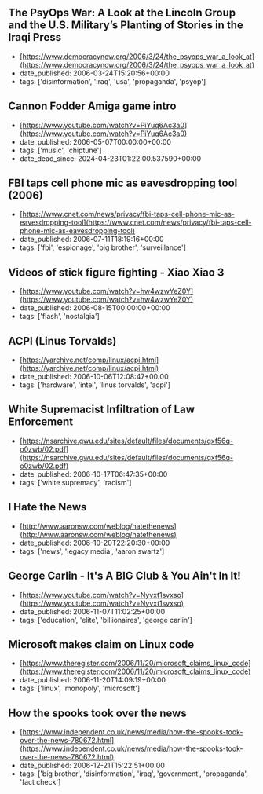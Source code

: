  ## The PsyOps War: A Look at the Lincoln Group and the U.S. Military’s Planting of Stories in the Iraqi Press
 - [https://www.democracynow.org/2006/3/24/the_psyops_war_a_look_at](https://www.democracynow.org/2006/3/24/the_psyops_war_a_look_at)
 - date_published: 2006-03-24T15:20:56+00:00
 - tags: ['disinformation', 'iraq', 'usa', 'propaganda', 'psyop']

 ## Cannon Fodder Amiga game intro
 - [https://www.youtube.com/watch?v=PiYuq6Ac3a0](https://www.youtube.com/watch?v=PiYuq6Ac3a0)
 - date_published: 2006-05-07T00:00:00+00:00
 - tags: ['music', 'chiptune']
 - date_dead_since: 2024-04-23T01:22:00.537590+00:00

 ## FBI taps cell phone mic as eavesdropping tool (2006)
 - [https://www.cnet.com/news/privacy/fbi-taps-cell-phone-mic-as-eavesdropping-tool](https://www.cnet.com/news/privacy/fbi-taps-cell-phone-mic-as-eavesdropping-tool)
 - date_published: 2006-07-11T18:19:16+00:00
 - tags: ['fbi', 'espionage', 'big brother', 'surveillance']

 ## Videos of stick figure fighting - Xiao Xiao 3
 - [https://www.youtube.com/watch?v=hw4wzwYeZ0Y](https://www.youtube.com/watch?v=hw4wzwYeZ0Y)
 - date_published: 2006-08-15T00:00:00+00:00
 - tags: ['flash', 'nostalgia']

 ## ACPI (Linus Torvalds)
 - [https://yarchive.net/comp/linux/acpi.html](https://yarchive.net/comp/linux/acpi.html)
 - date_published: 2006-10-06T12:08:47+00:00
 - tags: ['hardware', 'intel', 'linus torvalds', 'acpi']

 ## White Supremacist Infiltration of Law Enforcement
 - [https://nsarchive.gwu.edu/sites/default/files/documents/qxf56q-o0zwb/02.pdf](https://nsarchive.gwu.edu/sites/default/files/documents/qxf56q-o0zwb/02.pdf)
 - date_published: 2006-10-17T06:47:35+00:00
 - tags: ['white supremacy', 'racism']

 ## I Hate the News
 - [http://www.aaronsw.com/weblog/hatethenews](http://www.aaronsw.com/weblog/hatethenews)
 - date_published: 2006-10-20T22:20:30+00:00
 - tags: ['news', 'legacy media', 'aaron swartz']

 ## George Carlin - It's A BIG Club & You Ain't In It!
 - [https://www.youtube.com/watch?v=Nyvxt1svxso](https://www.youtube.com/watch?v=Nyvxt1svxso)
 - date_published: 2006-11-07T11:02:25+00:00
 - tags: ['education', 'elite', 'billionaires', 'george carlin']

 ## Microsoft makes claim on Linux code
 - [https://www.theregister.com/2006/11/20/microsoft_claims_linux_code](https://www.theregister.com/2006/11/20/microsoft_claims_linux_code)
 - date_published: 2006-11-20T14:09:19+00:00
 - tags: ['linux', 'monopoly', 'microsoft']

 ## How the spooks took over the news
 - [https://www.independent.co.uk/news/media/how-the-spooks-took-over-the-news-780672.html](https://www.independent.co.uk/news/media/how-the-spooks-took-over-the-news-780672.html)
 - date_published: 2006-12-21T15:22:51+00:00
 - tags: ['big brother', 'disinformation', 'iraq', 'government', 'propaganda', 'fact check']

